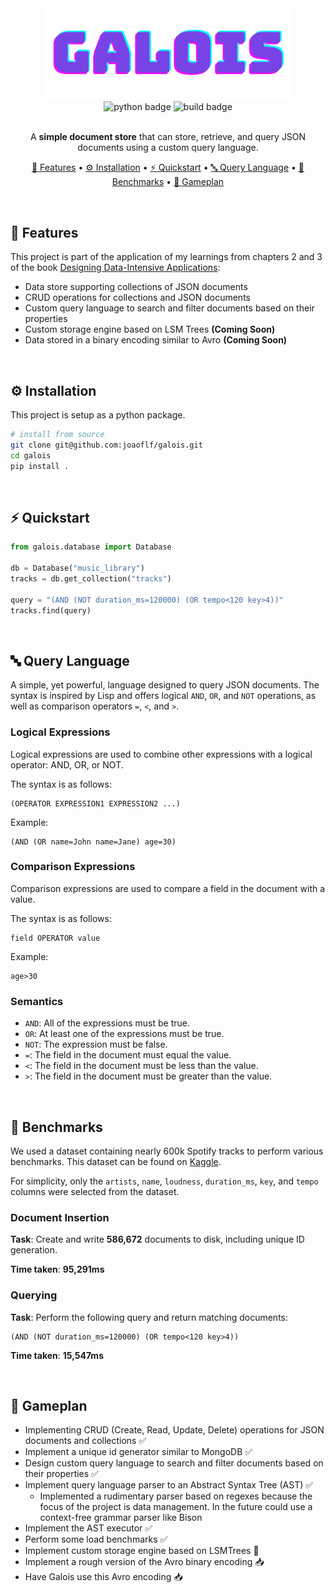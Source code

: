 <div align="center">
    <img alt="Galois Logo" src="./assets/galois.png" alt="Logo" width="400">
</div>
<div align="center">
    <img alt="python badge" src="https://img.shields.io/badge/python-3.10-blue.svg">
    <img alt="build badge" src="https://github.com/joaoflf/galois/actions/workflows/build.yml/badge.svg">
    </br></br>

A **simple document store** that can store, retrieve, and query JSON documents using a custom query language.

[🎯 Features](#-features) •
[⚙️ Installation](#️-installation) •
[⚡️ Quickstart](#️-quickstart) •
[🔤 Query Language](#-query-language) •
[🤖 Benchmarks](#-benchmarks) •
[🏈 Gameplan](#-gameplan)


</div>

&nbsp;

## 🎯 Features

This project is part of the application of my learnings from chapters 2 and 3 of the  book [Designing Data-Intensive Applications](https://www.oreilly.com/library/view/designing-data-intensive-applications/9781491903063/):

* Data store supporting collections of JSON documents
* CRUD operations for collections and JSON documents
* Custom query language to search and filter documents based on their properties
* Custom storage engine based on LSM Trees **(Coming Soon)**
* Data stored in a binary encoding similar to Avro **(Coming Soon)**
 
&nbsp;

## ⚙️ Installation

This project is setup as a python package.
```bash
# install from source
git clone git@github.com:joaoflf/galois.git
cd galois 
pip install .
```

&nbsp;

## ⚡️ Quickstart

```python
from galois.database import Database

db = Database("music_library")
tracks = db.get_collection("tracks")

query = "(AND (NOT duration_ms=120000) (OR tempo<120 key>4))"
tracks.find(query)

```

&nbsp;

## 🔤 Query Language
A simple, yet powerful, language designed to query JSON documents. The syntax is inspired by Lisp and offers logical `AND`, `OR`, and `NOT` operations, as well as comparison operators `=`, `<`, and `>`.

### Logical Expressions
Logical expressions are used to combine other expressions with a logical operator: AND, OR, or NOT.

The syntax is as follows:
```
(OPERATOR EXPRESSION1 EXPRESSION2 ...)
````

Example:
```
(AND (OR name=John name=Jane) age=30)
```

### Comparison Expressions
Comparison expressions are used to compare a field in the document with a value.

The syntax is as follows:
```
field OPERATOR value
```

Example:
```
age>30
```

### Semantics

* `AND`: All of the expressions must be true.
* `OR`: At least one of the expressions must be true.
* `NOT`: The expression must be false.
* `=`: The field in the document must equal the value.
* `<`: The field in the document must be less than the value.
* `>`: The field in the document must be greater than the value.

&nbsp;

## 🤖 Benchmarks


We used a dataset containing nearly 600k Spotify tracks to perform various benchmarks. This dataset can be found on [Kaggle](https://www.kaggle.com/datasets/yamaerenay/spotify-dataset-19212020-600k-tracks?select=tracks.csv).

For simplicity, only the `artists`, `name`, `loudness`, `duration_ms`, `key`, and `tempo` columns were selected from the dataset.

### Document Insertion

**Task**: Create and write **586,672** documents to disk, including unique ID generation.

**Time taken**: **95,291ms**

### Querying

**Task**: Perform the following query and return matching documents:
```
(AND (NOT duration_ms=120000) (OR tempo<120 key>4))
```
**Time taken**: **15,547ms**

&nbsp;

## 🏈 Gameplan

* Implementing CRUD (Create, Read, Update, Delete) operations for JSON documents and collections ✅
* Implement a unique id generator similar to MongoDB ✅
* Design custom query language to search and filter documents based on their properties ✅
* Implement query language parser to an Abstract Syntax Tree (AST) ✅
    * Implemented a rudimentary parser based on regexes because the focus of the project is data management. In the future could use a context-free grammar parser like Bison
* Implement the AST executor ✅
* Perform some load benchmarks ✅
* Implement custom storage engine based on LSMTrees 🔁
* Implement a rough version of the Avro binary encoding 📥
* Have Galois use this Avro encoding 📥
